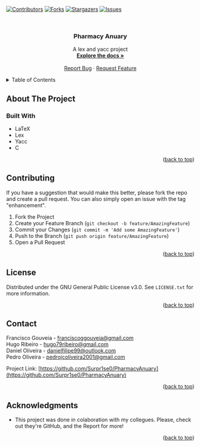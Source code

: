 <div id="top"></div>

[![Contributors][contributors-shield]][contributors-url]
[![Forks][forks-shield]][forks-url]
[![Stargazers][stars-shield]][stars-url]
[![Issues][issues-shield]][issues-url]



<!-- PROJECT LOGO -->
<br />
<h3 align="center">Pharmacy Anuary</h3>

  <p align="center">
    A lex and yacc project
    <br />
    <a href="https://github.com/Surpr1se0/PharmacyAnuary"><strong>Explore the docs »</strong></a>
    <br />
    <br />
    <a href="https://github.com/Surpr1se0/PharmacyAnuary/issues">Report Bug</a>
    ·
    <a href="https://github.com/Surpr1se0/PharmacyAnuary/issues">Request Feature</a>
  </p>
</div>



<!-- TABLE OF CONTENTS -->
<details>
  <summary>Table of Contents</summary>
  <ol>
    <li>
      <a href="#about-the-project">About The Project</a>
      <ul>
        <li><a href="#built-with">Built With</a></li>
      </ul>
    </li>
    <li>
    <li><a href="#contributing">Contributing</a></li>
    <li><a href="#license">License</a></li>
    <li><a href="#contact">Contact</a></li>
    <li><a href="#acknowledgments">Acknowledgments</a></li>
  </ol>
</details>



<!-- ABOUT THE PROJECT -->
## About The Project

### Built With

* LaTeX
* Lex
* Yacc
* C
<p align="right">(<a href="#top">back to top</a>)</p>


<!-- CONTRIBUTING -->
## Contributing

If you have a suggestion that would make this better, please fork the repo and create a pull request. You can also simply open an issue with the tag "enhancement".

1. Fork the Project
2. Create your Feature Branch (`git checkout -b feature/AmazingFeature`)
3. Commit your Changes (`git commit -m 'Add some AmazingFeature'`)
4. Push to the Branch (`git push origin feature/AmazingFeature`)
5. Open a Pull Request

<p align="right">(<a href="#top">back to top</a>)</p>



<!-- LICENSE -->
## License

Distributed under the GNU General Public License v3.0. See `LICENSE.txt` for more information.

<p align="right">(<a href="#top">back to top</a>)</p>



<!-- CONTACT -->
## Contact

Francisco Gouveia - franciscoggouveia@gmail.com  
Hugo Ribeiro      - hugo79ribeiro@gmail.com    
Daniel Oliveira   - danielfilipe99@outlook.com  
Pedro Oliveira    - pedrojcoliveira2001@gmail.com  

Project Link: [https://github.com/Surpr1se0/PharmacyAnuary](https://github.com/Surpr1se0/PharmacyAnuary)

<p align="right">(<a href="#top">back to top</a>)</p>



<!-- ACKNOWLEDGMENTS -->
## Acknowledgments

* This project was done in colaboration with my collegues. Please, check out they're GitHub, and the Report for more!

<p align="right">(<a href="#top">back to top</a>)</p>



<!-- MARKDOWN LINKS & IMAGES -->
<!-- https://www.markdownguide.org/basic-syntax/#reference-style-links -->
[contributors-shield]: https://img.shields.io/github/contributors/Surpr1se0/PharmacyAnuary.svg?style=for-the-badge
[contributors-url]: https://github.com/Surpr1se0/PharmacyAnuary/graphs/contributors
[forks-shield]: https://img.shields.io/github/forks/Surpr1se0/PharmacyAnuary.svg?style=for-the-badge
[forks-url]: https://github.com/github_username/Surpr1se0/PharmacyAnuary/members
[stars-shield]: https://img.shields.io/github/stars/Surpr1se0/PharmacyAnuary.svg?style=for-the-badge
[stars-url]: https://github.com/Surpr1se0/PharmacyAnuary/stargazers
[issues-shield]: https://img.shields.io/github/issues/Surpr1se0/PharmacyAnuary.svg?style=for-the-badge
[issues-url]: https://github.com/Surpr1se0/PharmacyAnuary/issues
[license-shield]: https://img.shields.io/github/license/Surpr1se0/PharmacyAnuary.svg?style=for-the-badge
[license-url]: https://github.com/Surpr1se0/PharmacyAnuary/blob/master/LICENSE.txt

